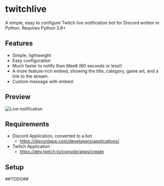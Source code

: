 # twitchlive
A simple, easy to configure Twitch live notification bot for Discord written in Python. Requires Python 3.8+

##  Features
* Simple, lightweight
* Easy configuration
* Much faster to notify than Mee6 (60 seconds or less!)
* A more feature-rich embed, showing the title, category, game art, and a link to the stream.
* Custom message with embed.

## Preview
![Live notification](https://raw.githubusercontent.com/Woovie/imgdump/master/livebot.png)

## Requirements
* Discord Application, converted to a bot
  * https://discordapp.com/developers/applications/
* Twitch Application
  * https://dev.twitch.tv/console/apps/create

## Setup
##TODO##
